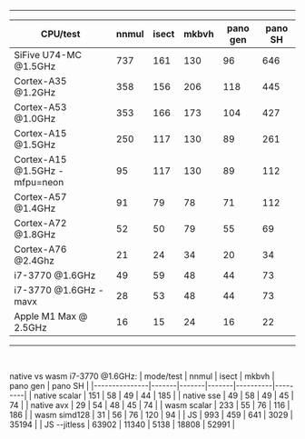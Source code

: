 ***
|CPU/test| nnmul | isect | mkbvh | pano gen | pano SH |
|--------|--------|-----|--------|-----|-----|
| SiFive U74-MC @1.5GHz | 737 | 161 | 130 | 96 | 646 |
| Cortex-A35 @1.2GHz | 358 | 156 | 206  | 118 | 445  |
| Cortex-A53 @1.0GHz | 353  | 166 | 173  | 104 | 427  |
| Cortex-A15 @1.5GHz | 250 | 117  | 130  | 89 | 261  |
| Cortex-A15 @1.5GHz -mfpu=neon | 95 | 117  | 130  | 89 | 112  |
| Cortex-A57 @1.4GHz | 91 | 79 | 78 | 71 | 112 |
| Cortex-A72 @1.8GHz | 52 | 50  | 79  | 55 | 69 |
| Cortex-A76 @2.4Ghz | 21 | 24 | 34 | 20 | 34 |
| i7-3770 @1.6GHz    | 49 | 59  | 48  | 44  | 73  |
| i7-3770 @1.6GHz -mavx | 28 | 53  | 48  | 44  | 73  |
| Apple M1 Max @ 2.5GHz| 16 | 15 | 24 | 16 | 22 |
***

<br>

native vs wasm
i7-3770 @1.6GHz:
| mode/test     | nnmul | isect | mkbvh | pano gen | pano SH |
|---------------|-------|-------|-------|----------|---------|
| native scalar | 151   | 58    |  49   | 44       | 185     |
| native sse    | 49    | 58    |  49   | 45       | 74      |
| native avx    | 29    | 54    |  48   | 45       | 74      |
| wasm scalar   | 233   | 55    |  76   | 116      | 186     |
| wasm simd128  | 31    | 56    |  76   | 120      | 94      |
| JS            | 993   | 459   | 641   | 3029     | 35194   |
| JS --jitless  | 63902 | 11340 | 5138  | 18808    | 52991   |
